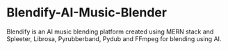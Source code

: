 # Blendify-AI-Music-Blender
Blendify is an AI music blending platform created using MERN stack and Spleeter, Librosa, Pyrubberband, Pydub and FFmpeg for blending using AI.
